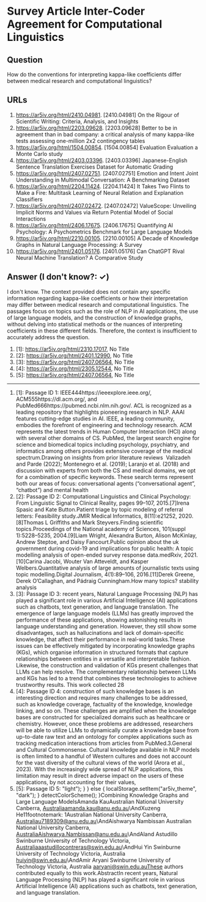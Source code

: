 # Survey Article Inter-Coder Agreement for Computational Linguistics

## Question

How do the conventions for interpreting kappa-like coefficients differ between medical research and computational linguistics?

## URLs

1. https://ar5iv.org/html/2410.04981. [2410.04981] On the Rigour of Scientific Writing: Criteria, Analysis, and Insights
2. https://ar5iv.org/html/2203.09628. [2203.09628] Better to be in agreement than in bad company: a critical analysis of many kappa-like tests assessing one-million 2x2 contingency tables
3. https://ar5iv.org/html/1504.00854. [1504.00854] Evaluation Evaluation a Monte Carlo study
4. https://ar5iv.org/html/2403.03396. [2403.03396] Japanese-English Sentence Translation Exercises Dataset for Automatic Grading
5. https://ar5iv.org/html/2407.02751. [2407.02751] Emotion and Intent Joint Understanding in Multimodal Conversation: A Benchmarking Dataset
6. https://ar5iv.org/html/2204.11424. [2204.11424] It Takes Two Flints to Make a Fire: Multitask Learning of Neural Relation and Explanation Classifiers
7. https://ar5iv.org/html/2407.02472. [2407.02472] ValueScope: Unveiling Implicit Norms and Values via Return Potential Model of Social Interactions
8. https://ar5iv.org/html/2406.17675. [2406.17675] Quantifying AI Psychology: A Psychometrics Benchmark for Large Language Models
9. https://ar5iv.org/html/2210.00105. [2210.00105] A Decade of Knowledge Graphs in Natural Language Processing: A Survey
10. https://ar5iv.org/html/2401.05176. [2401.05176] Can ChatGPT Rival Neural Machine Translation? A Comparative Study

## Answer (I don't know?: ✓)

I don't know. The context provided does not contain any specific information regarding kappa-like coefficients or how their interpretation may differ between medical research and computational linguistics. The passages focus on topics such as the role of NLP in AI applications, the use of large language models, and the construction of knowledge graphs, without delving into statistical methods or the nuances of interpreting coefficients in these different fields. Therefore, the context is insufficient to accurately address the question.

1. [1]:  https://ar5iv.org/html/2310.17017, No Title
2. [2]:  https://ar5iv.org/html/2401.12990, No Title
3. [3]:  https://ar5iv.org/html/2407.06564, No Title
4. [4]:  https://ar5iv.org/html/2305.12544, No Title
5. [5]:  https://ar5iv.org/html/2407.06564, No Title
---
1. [1]:  Passage ID 1: IEEE444https://ieeexplore.ieee.org/, ACM555https://dl.acm.org/, and PubMed666https://pubmed.ncbi.nlm.nih.gov/. ACL is recognized as a leading repository that highlights pioneering research in NLP. AAAI features cutting-edge studies in AI. IEEE, a leading community, embodies the forefront of engineering and technology research. ACM represents the latest trends in Human Computer Interaction (HCI) along with several other domains of CS. PubMed, the largest search engine for science and biomedical topics including psychology, psychiatry, and informatics among others provides extensive coverage of the medical spectrum.Drawing on insights from prior literature reviews  Valizadeh and Parde (2022); Montenegro et al. (2019); Laranjo et al. (2018) and discussion with experts from both the CS and medical domains, we opt for a combination of specific keywords. These search terms represent both our areas of focus: conversational agents (“conversational agent”, “chatbot”) and mental health
2. [2]:  Passage ID 2: Computational Linguistics and Clinical Psychology: From Linguistic Signal to Clinical Reality, pages 99–107, 2015.[7]Irena Spasic and Kate Button.Patient triage by topic modeling of referral letters: Feasibility study.JMIR Medical Informatics, 8(11):e21252, 2020.[8]Thomas L Griffiths and Mark Steyvers.Finding scientific topics.Proceedings of the National academy of Sciences, 101(suppl 1):5228–5235, 2004.[9]Liam Wright, Alexandra Burton, Alison McKinlay, Andrew Steptoe, and Daisy Fancourt.Public opinion about the uk government during covid-19 and implications for public health: A topic modelling analysis of open-ended survey response data.medRxiv, 2021.[10]Carina Jacobi, Wouter Van Atteveldt, and Kasper Welbers.Quantitative analysis of large amounts of journalistic texts using topic modelling.Digital Journalism, 4(1):89–106, 2016.[11]Derek Greene, Derek O’Callaghan, and Pádraig Cunningham.How many topics? stability analysis
3. [3]:  Passage ID 3: recent years, Natural Language Processing (NLP) has played a significant role in various Artificial Intelligence (AI) applications such as chatbots, text generation, and language translation. The emergence of large language models (LLMs) has greatly improved the performance of these applications, showing astonishing results in language understanding and generation. However, they still show some disadvantages, such as hallucinations and lack of domain-specific knowledge, that affect their performance in real-world tasks.These issues can be effectively mitigated by incorporating knowledge graphs (KGs), which organise information in structured formats that capture relationships between entities in a versatile and interpretable fashion. Likewise, the construction and validation of KGs present challenges that LLMs can help resolve. The complementary relationship between LLMs and KGs has led to a trend that combines these technologies to achieve trustworthy results. This work collected 28
4. [4]:  Passage ID 4: construction of such knowledge bases is an interesting direction and requires many challenges to be addressed, such as knowledge coverage, factuality of the knowledge, knowledge linking, and so on. These challenges are amplified when the knowledge bases are constructed for specialized domains such as healthcare or chemistry. However, once these problems are addressed, researchers will be able to utilize LLMs to dynamically curate a knowledge base from up-to-date raw text and an ontology for complex applications such as tracking medication interactions from articles from PubMed.3.General and Cultural Commonsense. Cultural knowledge available in NLP models is often limited to a handful of Western cultures and does not account for the vast diversity of the cultural views of the world (Arora et al., 2023). With the increasingly wide spread of NLP applications, this limitation may result in direct adverse impact on the users of these applications, by not accounting for their values,
5. [5]:  Passage ID 5: "light"); } } else { localStorage.setItem("ar5iv_theme", "dark"); } detectColorScheme(); }Combining Knowledge Graphs and Large Language ModelsAmanda KauAustralian National University Canberra, Australiaamanda.kau@anu.edu.au\AndXuzeng He11footnotemark: 1Australian National University Canberra, Australiau7189309@anu.edu.au\AndAishwarya Nambissan Australian National University Canberra, AustraliaAishwarya.Nambissan@anu.edu.au\AndAland Astudillo Swinburne University of Technology Victoria, Australiaaastudillocontreras@swin.edu.au\AndHui Yin Swinburne University of Technology Victoria, Australia huiyin@swin.edu.au\AndAmir Aryani Swinburne University of Technology Victoria, Australia aaryani@swin.edu.auThese authors contributed equally to this work.AbstractIn recent years, Natural Language Processing (NLP) has played a significant role in various Artificial Intelligence (AI) applications such as chatbots, text generation, and language translation.